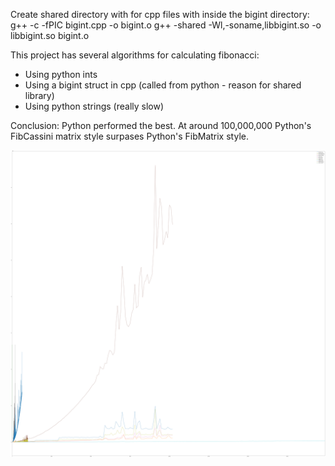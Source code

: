 Create shared directory with for cpp files with inside the bigint directory:
g++ -c -fPIC bigint.cpp -o bigint.o
g++ -shared -Wl,-soname,libbigint.so -o libbigint.so bigint.o


This project has several algorithms for calculating fibonacci:
* Using python ints
* Using a bigint struct in cpp (called from python - reason for shared library)
* Using python strings (really slow)


Conclusion:
Python performed the best. At around 100,000,000 Python's FibCassini matrix style surpases Python's FibMatrix style. 


![](example.png)